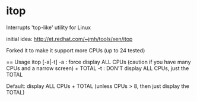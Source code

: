 itop
====

Interrupts 'top-like' utility for Linux

initial idea: http://et.redhat.com/~jmh/tools/xen/itop

Forked it to make it support more CPUs (up to 24 tested)

== Usage
itop [-a|-t]
 -a : force display ALL CPUs (caution if you have many CPUs and a narrow screen) + TOTAL
 -t : DON'T display ALL CPUs, just the TOTAL

Default: display ALL CPUs + TOTAL (unless CPUs > 8, then just display the TOTAL)

